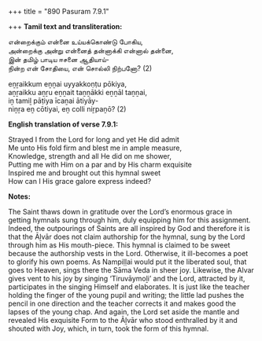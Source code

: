 +++
title = "890 Pasuram 7.9.1"

+++
**Tamil text and transliteration:**

என்றைக்கும் என்னை உய்யக்கொண்டு போகிய,  
அன்றைக்கு அன்று என்னைத் தன்னாக்கி என்னால் தன்னை,  
இன் தமிழ் பாடிய ஈசனை ஆதியாய்-  
நின்ற என் சோதியை, என் சொல்லி நிற்பனோ? (2)

eṉṟaikkum eṉṉai uyyakkoṇṭu pōkiya,  
aṉṟaikku aṉṟu eṉṉait taṉṉākki eṉṉāl taṉṉai,  
iṉ tamiḻ pāṭiya īcaṉai ātiyāy-  
niṉṟa eṉ cōtiyai, eṉ colli niṟpaṉō? (2)

**English translation of verse 7.9.1:**

Strayed I from the Lord for long and yet He did admit  
Me unto His fold firm and blest me in ample measure,  
Knowledge, strength and all He did on me shower,  
Putting me with Him on a par and by His charm exquisite  
Inspired me and brought out this hymnal sweet  
How can I His grace galore express indeed?

**Notes:**

The Saint thaws down in gratitude over the Lord’s enormous grace in getting hymnals sung through him, duly equipping him for this assignment. Indeed, the outpourings of Saints are all inspired by God and therefore it is that the Āḻvār does not claim authorship for the hymnal, sung by the Lord through him as His mouth-piece. This hymnal is claimed to be sweet because the authorship vests in the Lord. Otherwise, it ill-becomes a poet to glorify his own poems. As Nampiḷḷai would put it the liberated soul, that goes to Heaven, sings there the Sāma Veda in sheer joy. Likewise, the Alvar gives vent to his joy by singing ‘Tiruvāymoḻi’ and the Lord, attracted by it, participates in the singing Himself and elaborates. It is just like the teacher holding the finger of the young pupil and writing; the little lad pushes the pencil in one direction and the teacher corrects it and makes good the lapses of the young chap. And again, the Lord set aside the mantle and revealed His exquisite Form to the Āḻvār who stood enthralled by it and shouted with Joy, which, in turn, took the form of this hymnal.


